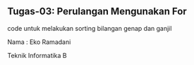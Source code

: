## Tugas-03: Perulangan Mengunakan For
code untuk melakukan sorting bilangan genap dan ganjil 

Nama : Eko Ramadani

Teknik Informatika B
